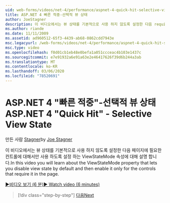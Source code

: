 ```yaml
---
uid: web-forms/videos/net-4/performance/aspnet-4-quick-hit-selective-view-state
title: ASP.NET 4 빠른 적중-선택적 뷰 상태
author: JoeStagner
description: 이 비디오에서는 뷰 상태를 기본적으로 사용 하지 않도록 설정한 다음 requi 하는 컨트롤에 대해서만 사용할 수 있도록 하는 ViewStateMode 속성에 대해 알아봅니다.
ms.author: riande
ms.date: 11/11/2009
ms.assetid: ad960512-65f3-4439-ab68-0862cdd7943e
msc.legacyurl: /web-forms/videos/net-4/performance/aspnet-4-quick-hit-selective-view-state
msc.type: video
ms.openlocfilehash: f0d01cb1eb48e0befa1a051ccceac4b103e1437c
ms.sourcegitcommit: e7e91932a6e91a63e2e46417626f39d6b244a3ab
ms.translationtype: MT
ms.contentlocale: ko-KR
ms.lasthandoff: 03/06/2020
ms.locfileid: "78520691"
---
```

# <a name="aspnet-4-quick-hit---selective-view-state"></a><span data-ttu-id="85250-103">ASP.NET 4 "빠른 적중"-선택적 뷰 상태</span><span class="sxs-lookup"><span data-stu-id="85250-103">ASP.NET 4 "Quick Hit" - Selective View State</span></span>

<span data-ttu-id="85250-104">만든 사람 [Stagner](https://github.com/JoeStagner)</span><span class="sxs-lookup"><span data-stu-id="85250-104">by [Joe Stagner](https://github.com/JoeStagner)</span></span>

<span data-ttu-id="85250-105">이 비디오에서는 뷰 상태를 기본적으로 사용 하지 않도록 설정한 다음 페이지에 필요한 컨트롤에 대해서만 사용 하도록 설정 하는 ViewStateMode 속성에 대해 설명 합니다.</span><span class="sxs-lookup"><span data-stu-id="85250-105">In this video you will learn about the ViewStateMode property that lets you disable view state by default and then enable it only for the controls that require it in the page.</span></span>

[<span data-ttu-id="85250-106">&#9654;비디오 보기 (6 분)</span><span class="sxs-lookup"><span data-stu-id="85250-106">&#9654; Watch video (6 minutes)</span></span>](https://channel9.msdn.com/Blogs/ASP-NET-Site-Videos/aspnet-4-quick-hit-selective-view-state)

> [!div class="step-by-step"]
> [<span data-ttu-id="85250-107">다음</span><span class="sxs-lookup"><span data-stu-id="85250-107">Next</span></span>](aspnet-4-quick-hit-easy-state-compression.md)
